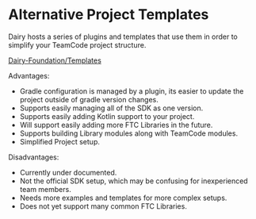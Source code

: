 # Alternative Project Templates

Dairy hosts a series of plugins and templates that use them in order to simplify
your TeamCode project structure.

[Dairy-Foundation/Templates](https://github.com/Dairy-Foundation/Templates/)

Advantages:
- Gradle configuration is managed by a plugin, its easier to update the project
  outside of gradle version changes.
- Supports easily managing all of the SDK as one version.
- Supports easily adding Kotlin support to your project.
- Will support easily adding more FTC Libraries in the future.
- Supports building Library modules along with TeamCode modules.
- Simplified Project setup.

Disadvantages:
- Currently under documented.
- Not the official SDK setup, which may be confusing for inexperienced team
  members.
- Needs more examples and templates for more complex setups.
- Does not yet support many common FTC Libraries.
